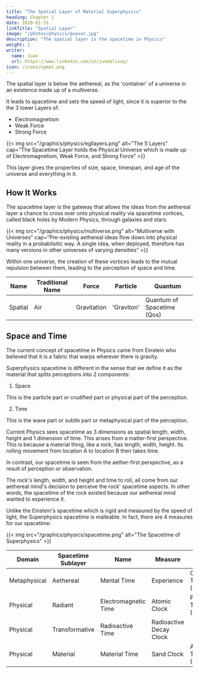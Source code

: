 ```yaml
---
title: "The Spatial Layer of Material Superphysics"
heading: Chapter 1
date: 2020-01-31
linkTitle: "Spatial Layer"
image: "/photos/physics/quasar.jpg"
description: "The spatial layer is the spacetime in Physics"
weight: 2
writer:
  name: Juan
  url: https://www.linkedin.com/in/jundalisay/
icon: /icons/spmat.png
---
```



The spatial layer is below the aethereal, as the 'container' of a universe in an existence made up of a multiverse. 

It leads to spacetime and sets the speed of light, since it is superior to the the 3 lower Layers of:
- Electromagnetism
- Weak Force
- Strong Force

{{< img src="/graphics/physics/egllayers.png" alt="The 5 Layers" cap="The Spacetime Layer holds the Physical Universe which is made up of Electromagnetism, Weak Force, and Strong Force" >}}


This layer gives the properties of size, space, timespan, and age of the universe and everything in it. 

## How It Works

The spacetime layer is the gateway that allows the ideas from the aethereal layer a chance to cross over onto physical reality via spacetime vortices, called black holes by Modern Physics, through galaxies and stars.

{{< img src="/graphics/physics/multiverse.png" alt="Multiverse with Universes" cap="Pre-existing aethereal ideas flow down into physical reality in a probabilsitic way. A single idea, when deployed, therefore has many versions in other universes of varying densities" >}}

Within one universe, the creation of these vortices leads to the mutual repulsion between them, leading to the perception of space and time.

<!-- In terms of creation, this is the second layer that processes ideas from the aethereal layer into possible energies and matter. -->


<!-- the mind or soul. We can say that the universe is one huge mind, which the Hindus call Brahma. In our matrix analogy, this mind can be seen as the RAM of a computer that generates its own virtual reality.

In Physics, this layer manifests as the Higgs Field. 

Descartes classifies this aether into two:
- The high energy aethereal fire: This matches the High energy Higgs Field, and roughly the Yin of Taoism 
- The low energy aethereal air: This matches the Low energy Higgs Field, and the Yang -->

<!-- A unit example is a human mind.  -->


Name | Traditional Name | Force | Particle | Quantum
--- | --- | --- | --- | --- 
Spatial | Air | Gravitation | 'Graviton' | Quantum of Spacetime (Qos)



## Space and Time

<!-- ## The Errors of Einstein Spacetime -->

The current concept of spacetime in Physics came from Einstein who believed that it is a fabric that warps wherever there is gravity. 

Superphysics spacetime is different in the sense that we define it as the material that splits perceptions into 2 components:

1. Space

This is the particle part or crudified part or physical part of the perception.  

2. Time

This is the wave part or subtle part or metaphysical part of the perception.

Current Physics sees spacetime as 3 dimensions as spatial length, width, height and 1 dimension of time. This arises from a matter-first perspective. This is because a material thing, like a rock, has length, width, height. Its rolling movement from location A to location B then takes time. 

In contrast, our spacetime is seen from the aether-first perspective, as a result of perception or observation.

The rock's length, width, and height and time to roll, all come from our aethereal mind's decision to perceive the rock' spacetime aspects. In other words, the spacetime of the rock existed because our aethereal mind wanted to experience it.  

Unlike the Einstein's spacetime which is rigid and measured by the speed of light, the Superphysics spacetime is malleable. In fact, there are 4 measures for our spacetime: 

{{< img src="/graphics/physics/spacetime.png" alt="The Spacetime of Superphysics" >}}


Domain | Spacetime Sublayer | Name | Measure | Physics Name
--- | --- | --- | --- | ---   
Metaphysical | Aethereal | Mental Time | Experience | Coordinate Time (Einstein)
Physical | Radiant | Electromagnetic Time | Atomic Clock | Proper Time (Einstein)
Physical | Transformative | Radioactive Time | Radioactive Decay Clock |
Physical | Material | Material Time | Sand Clock | Absolute Time (Newton)


